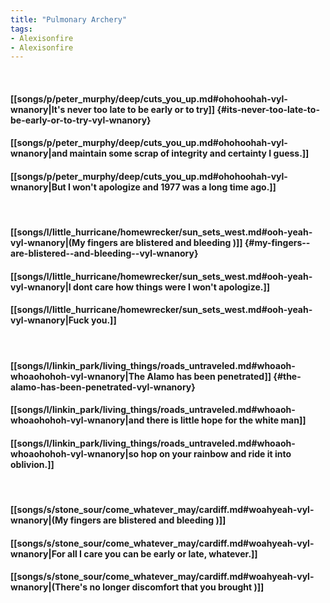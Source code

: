```yaml
---
title: "Pulmonary Archery"
tags:
- Alexisonfire
- Alexisonfire
---
```

&nbsp;
#### [[songs/p/peter_murphy/deep/cuts_you_up.md#ohohoohah-vyl-wnanory|It's never too late to be early or to try]] {#its-never-too-late-to-be-early-or-to-try-vyl-wnanory}
#### [[songs/p/peter_murphy/deep/cuts_you_up.md#ohohoohah-vyl-wnanory|and maintain some scrap of integrity and certainty I guess.]]
#### [[songs/p/peter_murphy/deep/cuts_you_up.md#ohohoohah-vyl-wnanory|But I won't apologize and 1977 was a long time ago.]]
&nbsp;
#### [[songs/l/little_hurricane/homewrecker/sun_sets_west.md#ooh-yeah-vyl-wnanory|(My fingers  are blistered  and bleeding )]] {#my-fingers--are-blistered--and-bleeding--vyl-wnanory}
#### [[songs/l/little_hurricane/homewrecker/sun_sets_west.md#ooh-yeah-vyl-wnanory|I dont care how things were I won't apologize.]]
#### [[songs/l/little_hurricane/homewrecker/sun_sets_west.md#ooh-yeah-vyl-wnanory|Fuck you.]]
&nbsp;
#### [[songs/l/linkin_park/living_things/roads_untraveled.md#whoaoh-whoaohohoh-vyl-wnanory|The Alamo has been penetrated]] {#the-alamo-has-been-penetrated-vyl-wnanory}
#### [[songs/l/linkin_park/living_things/roads_untraveled.md#whoaoh-whoaohohoh-vyl-wnanory|and there is little hope for the white man]]
#### [[songs/l/linkin_park/living_things/roads_untraveled.md#whoaoh-whoaohohoh-vyl-wnanory|so hop on your rainbow and ride it into oblivion.]]
&nbsp;
#### [[songs/s/stone_sour/come_whatever_may/cardiff.md#woahyeah-vyl-wnanory|(My fingers  are blistered  and bleeding )]]
#### [[songs/s/stone_sour/come_whatever_may/cardiff.md#woahyeah-vyl-wnanory|For all I care you can be early or late, whatever.]]
#### [[songs/s/stone_sour/come_whatever_may/cardiff.md#woahyeah-vyl-wnanory|(There's no longer  discomfort  that you brought )]]
